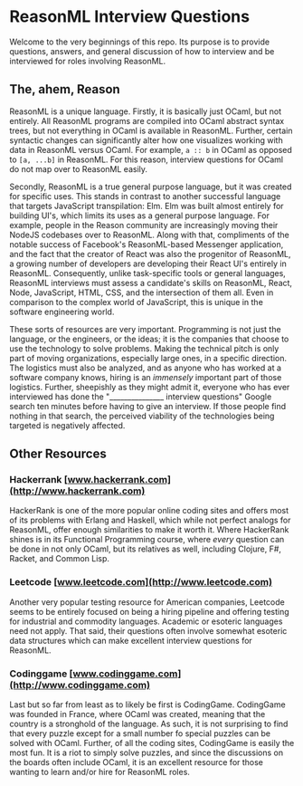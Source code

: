 # ReasonML Interview Questions
Welcome to the very beginnings of this repo. Its purpose is to provide questions, answers, and general discussion of how to interview and be interviewed for roles involving ReasonML.

## The, ahem, Reason
ReasonML is a unique language. Firstly, it is basically just OCaml, but not entirely. All ReasonML programs are compiled into OCaml abstract syntax trees, but not everything in OCaml is available in ReasonML. Further, certain syntactic changes can significantly alter how one visualizes working with data in ReasonML versus OCaml. For example, ```a :: b``` in OCaml as opposed to ```[a, ...b]``` in ReasonML. For this reason, interview questions for OCaml do not map over to ReasonML easily.

Secondly, ReasonML is a true general purpose language, but it was created for specific uses. This stands in contrast to another successful language that targets JavaScript transpilation: Elm. Elm was built almost entirely for building UI's, which limits its uses as a general purpose language. For example, people in the Reason community are increasingly moving their NodeJS codebases over to ReasonML. Along with that, compliments of the notable success of Facebook's ReasonML-based Messenger application, and the fact that the creator of React was also the progenitor of ReasonML, a growing number of developers are developing their React UI's entirely in ReasonML. Consequently, unlike task-specific tools or general languages, ReasonML interviews must assess a candidate's skills on ReasonML, React, Node, JavaScript, HTML, CSS, and the intersection of them all. Even in comparison to the complex world of JavaScript, this is unique in the software engineering world.

These sorts of resources are very important. Programming is not just the language, or the engineers, or the ideas; it is the companies that choose to use the technology to solve problems. Making the technical pitch is only part of moving organizations, especially large ones, in a specific direction. The logistics must also be analyzed, and as anyone who has worked at a software company knows, hiring is an _immensely_ important part of those logistics. Further, sheepishly as they might admit it, everyone who has ever interviewed has done the "_______________ interview questions" Google search ten minutes before having to give an interview. If those people find nothing in that search, the perceived viability of the technologies being targeted is negatively affected.

## Other Resources

### Hackerrank [www.hackerrank.com](http://www.hackerrank.com)
HackerRank is one of the more popular online coding sites and offers most of its problems with Erlang and Haskell, which while not perfect analogs for ReasonML, offer enough similarities to make it worth it. Where HackerRank shines is in its Functional Programming course, where _every_ question can be done in not only OCaml, but its relatives as well, including Clojure, F#, Racket, and Common Lisp.

### Leetcode [www.leetcode.com](http://www.leetcode.com)
Another very popular testing resource for American companies, Leetcode seems to be entirely focused on being a hiring pipeline  and offering testing for industrial and commodity languages. Academic or esoteric languages need not apply. That said, their questions often involve somewhat esoteric data structures which can make excellent interview questions for ReasonML.

### Codinggame [www.codinggame.com](http://www.codinggame.com)
Last but so far from least as to likely be first is CodingGame. CodingGame was founded in France, where OCaml was created, meaning that the country is a stronghold of the language. As such, it is not surprising to find that every puzzle except for a small number fo special puzzles can be solved with OCaml. Further, of all the coding sites, CodingGame is easily the most fun. It is a riot to simply solve puzzles, and since the discussions on the boards often include OCaml, it is an excellent resource for those wanting to learn and/or hire for ReasonML roles.
